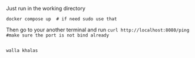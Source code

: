 

Just run in the working directory
```
docker compose up  # if need sudo use that
```

Then go to your another terminal and run `curl http://localhost:8080/ping #make sure the port is not bind already`
```

walla khalas

```
```
```
